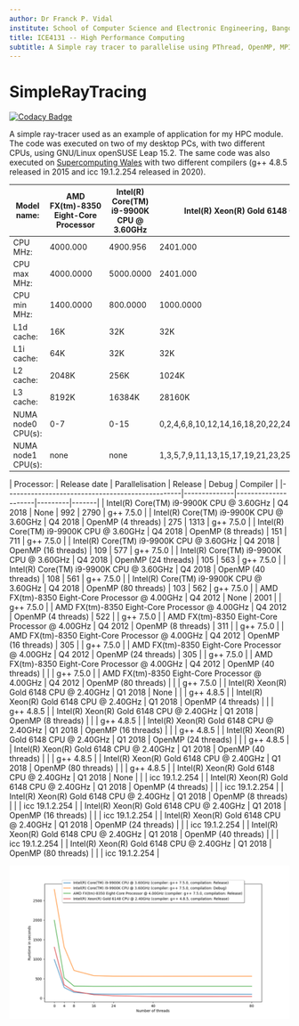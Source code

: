 ```yaml
---
author: Dr Franck P. Vidal
institute: School of Computer Science and Electronic Engineering, Bangor University, UK
title: ICE4131 -- High Performance Computing
subtitle: A Simple ray tracer to parallelise using PThread, OpenMP, MPI and CUDA.
---
```


# SimpleRayTracing

[![Codacy Badge](https://api.codacy.com/project/badge/Grade/2e8c4fd913234f2d880c43716c17cea9)](https://app.codacy.com/manual/effepivi/SimpleRayTracing?utm_source=github.com&utm_medium=referral&utm_content=effepivi/SimpleRayTracing&utm_campaign=Badge_Grade_Dashboard)

A simple ray-tracer used as an example of application for my HPC module. The code was executed on two of my desktop PCs, with two different CPUs, using GNU/Linux openSUSE Leap 15.2.
The same code was also executed on [Supercomputing Wales](https://www.supercomputing.wales/) with two different compilers (g++ 4.8.5 released in 2015 and icc 19.1.2.254 released in 2020).

| Model name:        | AMD FX(tm)-8350 Eight-Core Processor | Intel(R) Core(TM) i9-9900K CPU @ 3.60GHz | Intel(R) Xeon(R) Gold 6148 CPU @ 2.40GHz               |
|--------------------|--------------------------------------|------------------------------------------|--------------------------------------------------------|
| CPU MHz:           | 4000.000                             | 4900.956                                 | 2401.000                                               |
| CPU max MHz:       | 4000.0000                            | 5000.0000                                | 2401.000                                               |
| CPU min MHz:       | 1400.0000                            | 800.0000                                 | 1000.0000                                              |
| L1d cache:         | 16K                                  | 32K                                      | 32K                                                    |
| L1i cache:         | 64K                                  | 32K                                      | 32K                                                    |
| L2 cache:          | 2048K                                | 256K                                     | 1024K                                                  |
| L3 cache:          | 8192K                                | 16384K                                   | 28160K                                                 |
| NUMA node0 CPU(s): | 0-7                                  | 0-15                                     | 0,2,4,6,8,10,12,14,16,18,20,22,24,26,28,30,32,34,36,38 |
| NUMA node1 CPU(s): | none                                 | none                                     | 1,3,5,7,9,11,13,15,17,19,21,23,25,27,29,31,33,35,37,39 |

| Processor:                                      | Release date | Parallelisation     | Release | Debug | Compiler    |
|-------------------------------------------------|--------------|---------------------|---------|-------|
| Intel(R) Core(TM) i9-9900K CPU @ 3.60GHz        | Q4 2018      | None                | 992     | 2790  | g++ 7.5.0    |
| Intel(R) Core(TM) i9-9900K CPU @ 3.60GHz        | Q4 2018      | OpenMP (4 threads)  | 275     | 1313  | g++ 7.5.0    |
| Intel(R) Core(TM) i9-9900K CPU @ 3.60GHz        | Q4 2018      | OpenMP (8 threads)  | 151     | 711   | g++ 7.5.0    |
| Intel(R) Core(TM) i9-9900K CPU @ 3.60GHz        | Q4 2018      | OpenMP (16 threads) | 109     | 577   | g++ 7.5.0    |
| Intel(R) Core(TM) i9-9900K CPU @ 3.60GHz        | Q4 2018      | OpenMP (24 threads) | 105     | 563   | g++ 7.5.0    |
| Intel(R) Core(TM) i9-9900K CPU @ 3.60GHz        | Q4 2018      | OpenMP (40 threads) | 108     | 561   | g++ 7.5.0    |
| Intel(R) Core(TM) i9-9900K CPU @ 3.60GHz        | Q4 2018      | OpenMP (80 threads) | 103     | 562   | g++ 7.5.0    |
| AMD FX(tm)-8350 Eight-Core Processor @ 4.00GHz  | Q4 2012      | None                | 2001    |       | g++ 7.5.0    |
| AMD FX(tm)-8350 Eight-Core Processor @ 4.00GHz  | Q4 2012      | OpenMP (4 threads)  | 522     |       | g++ 7.5.0    |
| AMD FX(tm)-8350 Eight-Core Processor @ 4.00GHz  | Q4 2012      | OpenMP (8 threads)  | 311     |       | g++ 7.5.0    |
| AMD FX(tm)-8350 Eight-Core Processor @ 4.00GHz  | Q4 2012      | OpenMP (16 threads) | 305     |       | g++ 7.5.0    |
| AMD FX(tm)-8350 Eight-Core Processor @ 4.00GHz  | Q4 2012      | OpenMP (24 threads) | 305     |       | g++ 7.5.0    |
| AMD FX(tm)-8350 Eight-Core Processor @ 4.00GHz  | Q4 2012      | OpenMP (40 threads) |      |       | g++ 7.5.0    |
| AMD FX(tm)-8350 Eight-Core Processor @ 4.00GHz  | Q4 2012      | OpenMP (80 threads) |      |       | g++ 7.5.0    |
| Intel(R) Xeon(R) Gold 6148 CPU @ 2.40GHz        | Q1 2018      | None                |      |       | g++ 4.8.5    |
| Intel(R) Xeon(R) Gold 6148 CPU @ 2.40GHz        | Q1 2018      | OpenMP (4 threads)  |      |       | g++ 4.8.5    |
| Intel(R) Xeon(R) Gold 6148 CPU @ 2.40GHz        | Q1 2018      | OpenMP (8 threads)  |      |       | g++ 4.8.5    |
| Intel(R) Xeon(R) Gold 6148 CPU @ 2.40GHz        | Q1 2018      | OpenMP (16 threads) |      |       | g++ 4.8.5    |
| Intel(R) Xeon(R) Gold 6148 CPU @ 2.40GHz        | Q1 2018      | OpenMP (24 threads) |      |       | g++ 4.8.5    |
| Intel(R) Xeon(R) Gold 6148 CPU @ 2.40GHz        | Q1 2018      | OpenMP (40 threads) |      |       | g++ 4.8.5    |
| Intel(R) Xeon(R) Gold 6148 CPU @ 2.40GHz        | Q1 2018      | OpenMP (80 threads) |      |       | g++ 4.8.5    |
| Intel(R) Xeon(R) Gold 6148 CPU @ 2.40GHz        | Q1 2018      | None                |      |       | icc 19.1.2.254 |
| Intel(R) Xeon(R) Gold 6148 CPU @ 2.40GHz        | Q1 2018      | OpenMP (4 threads)  |      |       | icc 19.1.2.254 |
| Intel(R) Xeon(R) Gold 6148 CPU @ 2.40GHz        | Q1 2018      | OpenMP (8 threads)  |      |       | icc 19.1.2.254 |
| Intel(R) Xeon(R) Gold 6148 CPU @ 2.40GHz        | Q1 2018      | OpenMP (16 threads) |      |       | icc 19.1.2.254 |
| Intel(R) Xeon(R) Gold 6148 CPU @ 2.40GHz        | Q1 2018      | OpenMP (24 threads) |      |       | icc 19.1.2.254 |
| Intel(R) Xeon(R) Gold 6148 CPU @ 2.40GHz        | Q1 2018      | OpenMP (40 threads) |      |       | icc 19.1.2.254 |
| Intel(R) Xeon(R) Gold 6148 CPU @ 2.40GHz        | Q1 2018      | OpenMP (80 threads) |      |       | icc 19.1.2.254 |

![Plot of the runtimes](runtimes.png)
